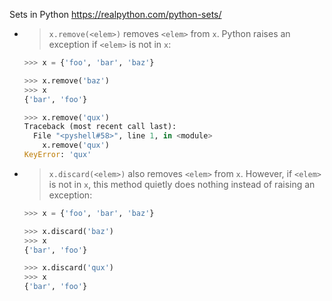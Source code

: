 
Sets in Python https://realpython.com/python-sets/
- > `x.remove(<elem>)` removes `<elem>` from `x`. Python raises an exception if `<elem>` is not in `x`:
  ```py
  >>> x = {'foo', 'bar', 'baz'}
  
  >>> x.remove('baz')
  >>> x
  {'bar', 'foo'}
  
  >>> x.remove('qux')
  Traceback (most recent call last):
    File "<pyshell#58>", line 1, in <module>
      x.remove('qux')
  KeyError: 'qux'
  ```
- > `x.discard(<elem>)` also removes `<elem>` from `x`. However, if `<elem>` is not in `x`, this method quietly does nothing instead of raising an exception:
  ```py
  >>> x = {'foo', 'bar', 'baz'}
  
  >>> x.discard('baz')
  >>> x
  {'bar', 'foo'}
  
  >>> x.discard('qux')
  >>> x
  {'bar', 'foo'}
  ```
